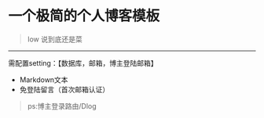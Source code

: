 # 一个极简的个人博客模板
 >low 说到底还是菜
 ---
 需配置setting：【数据库，邮箱，博主登陆邮箱】
 - Markdown文本
 - 免登陆留言（首次邮箱认证）
 > ps:博主登录路由/Dlog
